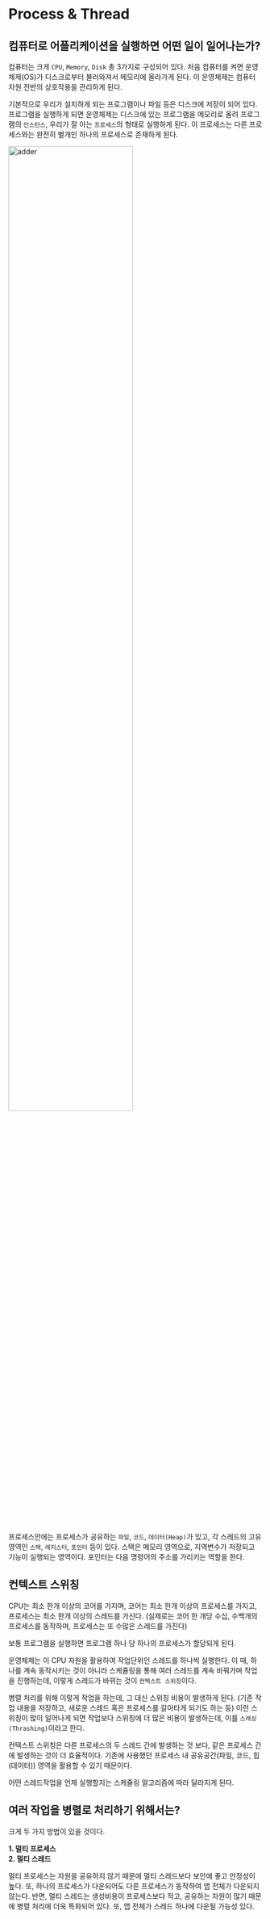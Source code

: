 # Process & Thread

## 컴퓨터로 어플리케이션을 실행하면 어떤 일이 일어나는가?

컴퓨터는 크게 `CPU`, `Memory`, `Disk` 총 3가지로 구성되어 있다.
처음 컴퓨터를 켜면 운영체제(OS)가 디스크로부터 불러와져서 메모리에 올라가게 된다.
이 운영체제는 컴퓨터 자원 전반의 상호작용을 관리하게 된다.

기본적으로 우리가 설치하게 되는 프로그램이나 파일 등은 디스크에 저장이 되어 있다.
프로그램을 실행하게 되면 운영체제는 디스크에 있는 프로그램을 메모리로 올려 프로그램의 `인스턴스`, 우리가 잘 아는 `프로세스`의 형태로 실행하게 된다.
이 프로세스는 다른 프로세스와는 완전히 별개인 하나의 프로세스로 존재하게 된다.

<img src="https://github.com/jiyongYoon/study_cs_note/assets/98104603/403180ed-7018-4c7a-a280-af4cad218d78" alt="adder" width="70%" />

프로세스안에는 프로세스가 공유하는 `파일`, `코드`, `데이터(Heap)`가 있고, 각 스레드의 고유 영역인 `스택`, `레지스터`, `포인터` 등이 있다.
스택은 메모리 영역으로, 지역변수가 저장되고 기능이 실행되는 영역이다.
포인터는 다음 명령어의 주소를 가리키는 역할을 한다.

## 컨텍스트 스위칭

CPU는 최소 한개 이상의 코어를 가지며, 코어는 최소 한개 이상의 프로세스를 가지고, 프로세스는 최소 한개 이상의 스레드를 가신다. (실제로는 코어 한 개당 수십, 수백개의 프로세스를 동작하며, 프로세스는 또 수많은 스레드를 가진다)

보통 프로그램을 실행하면 프로그램 하나 당 하나의 프로세스가 할당되게 된다.

운영체제는 이 CPU 자원을 활용하여 작업단위인 스레드를 하나씩 실행한다. 이 때, 하나를 계속 동작시키는 것이 아니라 스케쥴링을 통해 여러 스레드를 계속 바꿔가며 작업을 진행하는데, 이렇게 스레드가 바뀌는 것이 `컨텍스트 스위칭`이다.

병렬 처리를 위해 이렇게 작업을 하는데, 그 대신 스위칭 비용이 발생하게 된다. (기존 작업 내용을 저장하고, 새로운 스레드 혹은 프로세스를 갈아타게 되기도 하는 등) 이런 스위칭이 많이 일어나게 되면 작업보다 스위칭에 더 많은 비용이 발생하는데, 이를 `스레싱(Thrashing)`이라고 한다.

컨텍스트 스위칭은 다른 프로세스의 두 스레드 간에 발생하는 것 보다, 같은 프로세스 간에 발생하는 것이 더 효율적이다. 기존에 사용했던 프로세스 내 공유공간(파일, 코드, 힙(데이터)) 영역을 활용할 수 있기 때문이다.

어떤 스레드작업을 언제 실행할지는 스케쥴링 알고리즘에 따라 달라지게 된다.

## 여러 작업을 병렬로 처리하기 위해서는?

크게 두 가지 방법이 있을 것이다.

**1. 멀티 프로세스** <br>
**2. 멀티 스레드**

멀티 프로세스는 자원을 공유하지 않기 때문에 멀티 스레드보다 보안에 좋고 안정성이 높다. 또, 하나의 프로세스가 다운되어도 다른 프로세스가 동작하여 앱 전체가 다운되지 않는다.
반면, 멀티 스레드는 생성비용이 프로세스보다 적고, 공유하는 자원이 많기 때문에 병렬 처리에 더욱 특화되어 있다. 또, 앱 전체가 스레드 하나에 다운될 가능성 있다.